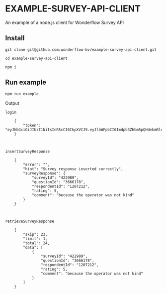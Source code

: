 # EXAMPLE-SURVEY-API-CLIENT

An example of a node.js client for Wonderflow Survey API

## Install

`git clone git@github.com:wonderflow-bv/example-survey-api-client.git`

`cd example-survey-api-client`

`npm i`

## Run example

```bash
npm run example
```

Output

```
login

	{
	    "token": "eyJhbGciOiJIUzI1NiIsInR5cCI6IkpXVCJ9.eyJlbWFpbCI6Imdpb3Zhbm5pQHdvbmRlcmZsb3cuY28iLCJpYXQiOjE1MzA2NjE3NTYsImV4cCI6MTUzMTI2NjU1Nn0.Tf9hmgyEfVqXnH2yw6V4Sc74XjXa1r4LHyRFFPiq8OM"
	}



insertSurveyResponse

	{
	    "error": "",
	    "hint": "Survey response inserted correctly",
	    "surveyResponse": {
	        "surveyId": "422989",
	        "questionId": "3666178",
	        "respondentId": "1207212",
	        "rating": 5,
	        "comment": "because the operator was not kind"
	    }
	}



retrieveSurveyResponse

	{
	    "skip": 23,
	    "limit": 1,
	    "total": 24,
	    "data": [
	        {
	            "surveyId": "422989",
	            "questionId": "3666178",
	            "respondentId": "1207212",
	            "rating": 5,
	            "comment": "because the operator was not kind"
	        }
	    ]
	}
```
